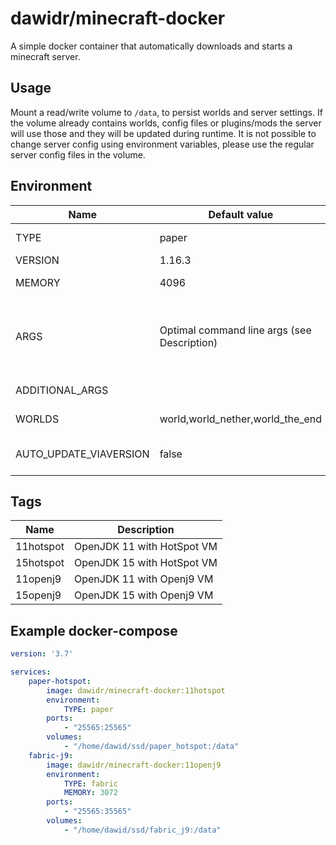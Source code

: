 # dawidr/minecraft-docker
A simple docker container that automatically downloads and starts a minecraft server.

## Usage
Mount a read/write volume to `/data`, to persist worlds and server settings. If the volume already contains worlds, config files or plugins/mods the server will use those and they will be updated during runtime. It is not possible to change server config using environment variables, please use the regular server config files in the volume.

## Environment
Name | Default value | Description
--- | --- | ---
TYPE | paper | Which server jar to use. Currently supported: paper, fabric, waterfall
VERSION | 1.16.3 | Which Minecraft version to use
MEMORY | 4096 | How much RAM to allocate for the server (in MB)
ARGS | Optimal command line args (see Description) | Which arguments to pass to the Java process. Depending on the container it uses them from https://mcflags.emc.gs or https://steinborn.me/posts/tuning-minecraft-openj9/
ADDITIONAL_ARGS | | Additional arguments if you don't want to overwrite the whole ARGS
WORLDS | world,world_nether,world_the_end | Which world directories to use (ignored for when using waterfall)
AUTO_UPDATE_VIAVERSION | false | If set to "true", the latest version of ViaVersion will be downloaded and put into the plugins or mods folder

## Tags
Name | Description
--- | ---
11hotspot | OpenJDK 11 with HotSpot VM
15hotspot | OpenJDK 15 with HotSpot VM
11openj9 | OpenJDK 11 with Openj9 VM
15openj9 | OpenJDK 15 with Openj9 VM

## Example docker-compose
```yaml
version: '3.7'

services:
    paper-hotspot:
        image: dawidr/minecraft-docker:11hotspot
        environment: 
            TYPE: paper
        ports:
            - "25565:25565"
        volumes: 
            - "/home/dawid/ssd/paper_hotspot:/data"
    fabric-j9:
        image: dawidr/minecraft-docker:11openj9
        environment: 
            TYPE: fabric
            MEMORY: 3072
        ports:
            - "25565:35565"
        volumes: 
            - "/home/dawid/ssd/fabric_j9:/data"
```
